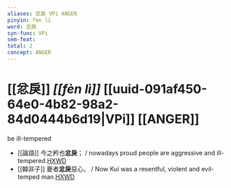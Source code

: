 ```yaml
---
aliases: 忿戾 VPi ANGER
pinyin: fèn lì
word: 忿戾
syn-func: VPi
sem-feat: 
total: 2
concept: ANGER 
---
```

# [[忿戾]] *[[fèn lì]]*  [[uuid-091af450-64e0-4b82-98a2-84d0444b6d19|VPi]] [[ANGER]]
be ill-tempered
 - [[論語]] 今之矜也**忿戾**； / nowadays proud people are aggressive and ill-tempered.[HXWD](https://hxwd.org/textview.html?location=KR1h0004_tls_017-28a.8)
 - [[韓非子]] 夔者**忿戾**惡心， / Now Kuí was a resentful, violent and evil-temped man.[HXWD](https://hxwd.org/textview.html?location=KR3c0005_tls_033-37a.8)
